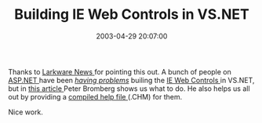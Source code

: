 ﻿---
layout: post
title: "Building IE Web Controls in VS.NET"
comments: false
date: 2003-04-29 20:07:00
categories:
 - Technology
subtext-id: 74e1e2eb-36dd-4aea-81f1-5b5e0f93df4d
alias: /blog/Building-IE-Web-Controls-in-VSNET.aspx
---


Thanks to [Larkware News ](http://www.larkware.com/)for pointing this out. A bunch of people on [ASP.NET ](http://www.asp.net/)have been _[having problems](http://www.asp.net/Forums/ShowForum.aspx?tabindex=1&ForumID=91)_ builing the [IE Web Controls ](http://www.asp.net/IEWebControls/Download.aspx)in VS.NET, but in [this article ](http://www.eggheadcafe.com/articles/20030426.asp)Peter Bromberg shows us what to do. He also helps us all out by providing a [compiled help file ](http://www.eggheadcafe.com/articles/IEWebControls.chm)(.CHM) for them.

Nice work.
